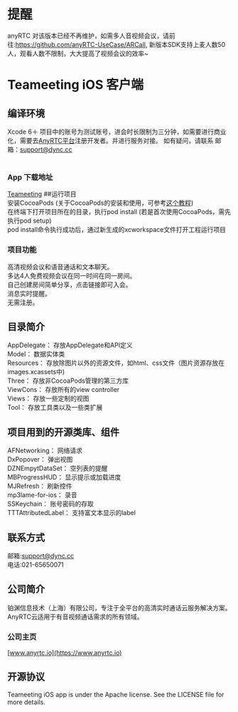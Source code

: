 # 提醒
anyRTC 对该版本已经不再维护，如需多人音视频会议，请前往:https://github.com/anyRTC-UseCase/ARCall, 新版本SDK支持上麦人数50人，观看人数不限制，大大提高了视频会议的效率~

# Teameeting iOS 客户端<br>
## 编译环境<br>
Xcode 6＋
  项目中的账号为测试账号，进会时长限制为三分钟，如需要进行商业化，需要去[AnyRTC平台](https://www.anyrtc.io)注册开发者。并进行服务对接。
  如有疑问，请联系 邮箱：support@dync.cc<br>
  <br>
 

### App 下载地址<br>
[Teameeting](https://itunes.apple.com/us/app/teameeting/id1072357802?mt=8)
##运行项目<br>
 安装CocoaPods (关于CocoaPods的安装和使用，可参考[这个教程](http://code4app.com/article/cocoapods-install-usage))<br>
在终端下打开项目所在的目录，执行pod install (若是首次使用CocoaPods，需先执行pod setup)<br>
pod install命令执行成功后，通过新生成的xcworkspace文件打开工程运行项目<br>
### 项目功能
高清视频会议和语音通话和文本聊天。<br>
多达4人免费视频会议在同一时间在同一房间。<br>
自己创建房间简单分享，点击链接即可入会。<br>
消息实时提醒。<br>
无需注册。<br>

## 目录简介<br>
AppDelegate： 存放AppDelegate和API定义<br>
Model： 数据实体类<br>
Resources： 存放除图片以外的资源文件，如html、css文件（图片资源存放在images.xcassets中)<br>
Three： 存放非CocoaPods管理的第三方库<br>
ViewCons： 存放所有的view controller<br>
Views： 存放一些定制的视图<br>
Tool： 存放工具类以及一些类扩展<br>

## 项目用到的开源类库、组件<br>
AFNetworking： 网络请求<br>
DxPopover： 弹出视图<br>
DZNEmpytDataSet： 空列表的提醒<br>
MBProgressHUD： 显示提示或加载进度<br>
MJRefresh： 刷新控件<br>
mp3lame-for-ios： 录音<br>
SSKeychain： 账号密码的存取<br>
TTTAttributedLabel： 支持富文本显示的label<br>

## 联系方式<br>
邮箱:support@dync.cc<br>
电话:021-65650071
## 公司简介<br>
铂渊信息技术（上海）有限公司，专注于全平台的高清实时通话云服务解决方案。AnyRTC云适用于有音视频通话需求的所有领域。
### 公司主页<br>
[www.anyrtc.io](https://www.anyrtc.io)
## 开源协议<br>
Teameeting iOS app is under the Apache license. See the LICENSE file for more details.
